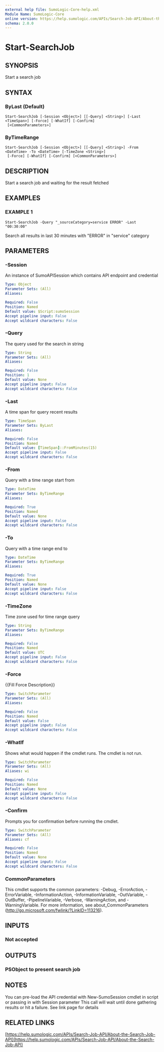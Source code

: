 ```yaml
---
external help file: SumoLogic-Core-help.xml
Module Name: SumoLogic-Core
online version: https://help.sumologic.com/APIs/Search-Job-API/About-the-Search-Job-API
schema: 2.0.0
---
```


# Start-SearchJob

## SYNOPSIS
Start a search job

## SYNTAX

### ByLast (Default)
```
Start-SearchJob [-Session <Object>] [[-Query] <String>] [-Last <TimeSpan>] [-Force] [-WhatIf] [-Confirm]
 [<CommonParameters>]
```

### ByTimeRange
```
Start-SearchJob [-Session <Object>] [[-Query] <String>] -From <DateTime> -To <DateTime> [-TimeZone <String>]
 [-Force] [-WhatIf] [-Confirm] [<CommonParameters>]
```

## DESCRIPTION
Start a search job and waiting for the result fetched

## EXAMPLES

### EXAMPLE 1
```
Start-SearchJob -Query "_sourceCategory=service ERROR" -Last "00:30:00"
```

Search all results in last 30 minutes with "ERROR" in "service" category

## PARAMETERS

### -Session
An instance of SumoAPISession which contains API endpoint and credential

```yaml
Type: Object
Parameter Sets: (All)
Aliases:

Required: False
Position: Named
Default value: $Script:sumoSession
Accept pipeline input: False
Accept wildcard characters: False
```

### -Query
The query used for the search in string

```yaml
Type: String
Parameter Sets: (All)
Aliases:

Required: False
Position: 1
Default value: None
Accept pipeline input: False
Accept wildcard characters: False
```

### -Last
A time span for query recent results

```yaml
Type: TimeSpan
Parameter Sets: ByLast
Aliases:

Required: False
Position: Named
Default value: [TimeSpan]::FromMinutes(15)
Accept pipeline input: False
Accept wildcard characters: False
```

### -From
Query with a time range start from

```yaml
Type: DateTime
Parameter Sets: ByTimeRange
Aliases:

Required: True
Position: Named
Default value: None
Accept pipeline input: False
Accept wildcard characters: False
```

### -To
Query with a time range end to

```yaml
Type: DateTime
Parameter Sets: ByTimeRange
Aliases:

Required: True
Position: Named
Default value: None
Accept pipeline input: False
Accept wildcard characters: False
```

### -TimeZone
Time zone used for time range query

```yaml
Type: String
Parameter Sets: ByTimeRange
Aliases:

Required: False
Position: Named
Default value: UTC
Accept pipeline input: False
Accept wildcard characters: False
```

### -Force
{{Fill Force Description}}

```yaml
Type: SwitchParameter
Parameter Sets: (All)
Aliases:

Required: False
Position: Named
Default value: False
Accept pipeline input: False
Accept wildcard characters: False
```

### -WhatIf
Shows what would happen if the cmdlet runs.
The cmdlet is not run.

```yaml
Type: SwitchParameter
Parameter Sets: (All)
Aliases: wi

Required: False
Position: Named
Default value: None
Accept pipeline input: False
Accept wildcard characters: False
```

### -Confirm
Prompts you for confirmation before running the cmdlet.

```yaml
Type: SwitchParameter
Parameter Sets: (All)
Aliases: cf

Required: False
Position: Named
Default value: None
Accept pipeline input: False
Accept wildcard characters: False
```

### CommonParameters
This cmdlet supports the common parameters: -Debug, -ErrorAction, -ErrorVariable, -InformationAction, -InformationVariable, -OutVariable, -OutBuffer, -PipelineVariable, -Verbose, -WarningAction, and -WarningVariable.
For more information, see about_CommonParameters (http://go.microsoft.com/fwlink/?LinkID=113216).

## INPUTS

### Not accepted

## OUTPUTS

### PSObject to present search job

## NOTES
You can pre-load the API credential with New-SumoSession cmdlet in script or passing in with Session parameter
This call will wait until done gathering results or hit a failure.
See link page for details

## RELATED LINKS

[https://help.sumologic.com/APIs/Search-Job-API/About-the-Search-Job-API](https://help.sumologic.com/APIs/Search-Job-API/About-the-Search-Job-API)

